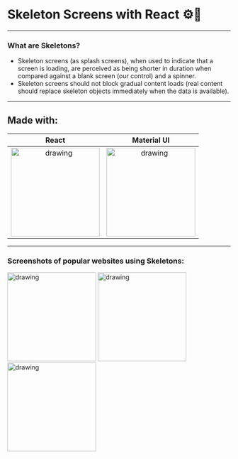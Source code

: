 # Skeleton Screens with React ⚙️🌟
---
### What are Skeletons?
- Skeleton screens (as splash screens), when used to indicate that a screen is loading, are perceived as being shorter in duration when compared against a blank screen (our control) and a spinner.
- Skeleton screens should not block gradual content loads (real content should replace skeleton objects immediately when the data is available).

---

## Made with:
React | Material UI
:-------------------------:|:-------------------------:
<img src="https://upload.wikimedia.org/wikipedia/commons/thumb/a/a7/React-icon.svg/330px-React-icon.svg.png" alt="drawing" width="200" />  |  <img src="https://upload.wikimedia.org/wikipedia/commons/thumb/c/c7/Google_Material_Design_Logo.svg/330px-Google_Material_Design_Logo.svg.png" alt="drawing" width="200" style="float: left;" />

---

### Screenshots of popular websites using Skeletons:
<img src="https://miro.medium.com/max/945/0*ABjKedHjIe8El9RJ.png" alt="drawing" width="200" />
<img src="https://miro.medium.com/max/945/0*Z47w4-DkaWPY92HO.png" alt="drawing" width="200" />
<img src="https://miro.medium.com/max/945/0*9uxZA3XMHNjJsLT5.png" alt="drawing" width="200" />
